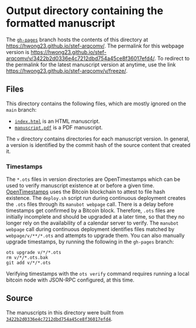 # Output directory containing the formatted manuscript

The [`gh-pages`](https://github.com/hwong23/stef-arqcomv/tree/gh-pages) branch hosts the contents of this directory at <https://hwong23.github.io/stef-arqcomv/>.
The permalink for this webpage version is <https://hwong23.github.io/stef-arqcomv/v/3422b2d0336e4c7212dbd754a45ce8f36017efd4/>.
To redirect to the permalink for the latest manuscript version at anytime, use the link <https://hwong23.github.io/stef-arqcomv/v/freeze/>.

## Files

This directory contains the following files, which are mostly ignored on the `main` branch:

+ [`index.html`](index.html) is an HTML manuscript.
+ [`manuscript.pdf`](manuscript.pdf) is a PDF manuscript.

The `v` directory contains directories for each manuscript version.
In general, a version is identified by the commit hash of the source content that created it.

### Timestamps

The `*.ots` files in version directories are OpenTimestamps which can be used to verify manuscript existence at or before a given time.
[OpenTimestamps](https://opentimestamps.org/) uses the Bitcoin blockchain to attest to file hash existence.
The `deploy.sh` script run during continuous deployment creates the `.ots` files through its `manubot webpage` call.
There is a delay before timestamps get confirmed by a Bitcoin block.
Therefore, `.ots` files are initially incomplete and should be upgraded at a later time, so that they no longer rely on the availability of a calendar server to verify.
The `manubot webpage` call during continuous deployment identifies files matched by `webpage/v/**/*.ots` and attempts to upgrade them.
You can also manually upgrade timestamps, by running the following in the `gh-pages` branch:

```shell
ots upgrade v/*/*.ots
rm v/*/*.ots.bak
git add v/*/*.ots
```

Verifying timestamps with the `ots verify` command requires running a local bitcoin node with JSON-RPC configured, at this time.

## Source

The manuscripts in this directory were built from
[`3422b2d0336e4c7212dbd754a45ce8f36017efd4`](https://github.com/hwong23/stef-arqcomv/commit/3422b2d0336e4c7212dbd754a45ce8f36017efd4).

